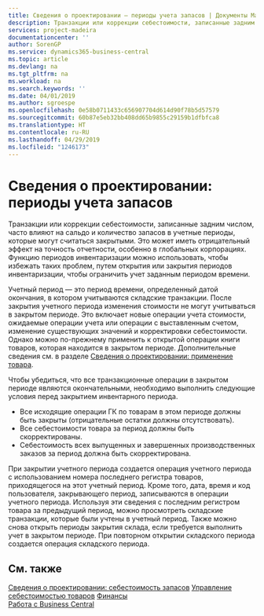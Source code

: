```yaml
---
title: Сведения о проектировании — периоды учета запасов | Документы Майкрософт
description: Транзакции или коррекции себестоимости, записанные задним числом, часто влияют на сальдо и количество запасов в учетные периоды, которые могут считаться закрытыми. Это может иметь отрицательный эффект на точность отчетности, особенно в глобальных корпорациях. Функцию периодов инвентаризации можно использовать, чтобы избежать таких проблем, путем открытия или закрытия периодов инвентаризации, чтобы ограничить учет заданным периодом времени.
services: project-madeira
documentationcenter: ''
author: SorenGP
ms.service: dynamics365-business-central
ms.topic: article
ms.devlang: na
ms.tgt_pltfrm: na
ms.workload: na
ms.search.keywords: ''
ms.date: 04/01/2019
ms.author: sgroespe
ms.openlocfilehash: 0e58b0711433c656907704d614d90f78b5d57579
ms.sourcegitcommit: 60b87e5eb32bb408dd65b9855c29159b1dfbfca8
ms.translationtype: HT
ms.contentlocale: ru-RU
ms.lasthandoff: 04/29/2019
ms.locfileid: "1246173"
---
```

# <a name="design-details-inventory-periods"></a>Сведения о проектировании: периоды учета запасов
Транзакции или коррекции себестоимости, записанные задним числом, часто влияют на сальдо и количество запасов в учетные периоды, которые могут считаться закрытыми. Это может иметь отрицательный эффект на точность отчетности, особенно в глобальных корпорациях. Функцию периодов инвентаризации можно использовать, чтобы избежать таких проблем, путем открытия или закрытия периодов инвентаризации, чтобы ограничить учет заданным периодом времени.  

 Учетный период — это период времени, определенный датой окончания, в котором учитываются складские транзакции. После закрытия учетного периода изменения стоимости не могут учитываться в закрытом периоде. Это включает новые операции учета стоимости, ожидаемые операции учета или операции с выставленным счетом, изменение существующих значений и корректировки себестоимости. Однако можно по-прежнему применить к открытой операции книги товаров, которая находится в закрытом периоде. Дополнительные сведения см. в разделе [Сведения о проектировании: применение товара](design-details-item-application.md).  

 Чтобы убедиться, что все транзакционные операции в закрытом периоде являются окончательными, необходимо выполнить следующие условия перед закрытием инвентарного периода.  

-   Все исходящие операции ГК по товарам в этом периоде должны быть закрыты (отрицательные остатки должны отсутствовать).  
-   Все себестоимости товара за период должны быть скорректированы.  
-   Себестоимость всех выпущенных и завершенных производственных заказов за период должна быть скорректирована.  

 При закрытии учетного периода создается операция учетного периода с использованием номера последнего регистра товаров, приходящегося на этот учетный период. Кроме того, дата, время и код пользователя, закрывающего период, записываются в операции учетного периода. Используя эти сведения с последним регистром товара за предыдущий период, можно просмотреть складские транзакции, которые были учтены в учетный период. Также можно снова открыть периоды закрытия склада, если требуется выполнить учет в закрытом периоде. При повторном открытии складского периода создается операция складского периода.  

## <a name="see-also"></a>См. также  
 [Сведения о проектировании: себестоимость запасов](design-details-inventory-costing.md) [Управление себестоимостью товаров](finance-manage-inventory-costs.md) [Финансы](finance.md)  
 [Работа с Business Central](ui-work-product.md)
